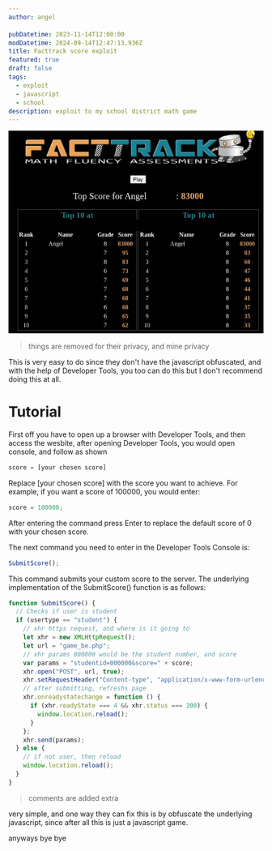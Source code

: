 ```yaml
---
author: angel

pubDatetime: 2023-11-14T12:00:00
modDatetime: 2024-09-14T12:47:13.936Z
title: Facttrack score exploit
featured: true
draft: false
tags:
  - exploit
  - javascript
  - school
description: exploit to my school district math game
---
```


![Proof of Concept](/public/proofofconcept.jpg)

> things are removed for their privacy, and mine privacy

This is very easy to do since they don't have the  javascript obfuscated, and with the help of Developer Tools, you too can do this but I don't recommend doing this at all.

# Tutorial

First off you have to open up a browser with Developer Tools, and then access the wesbite, after opening Developer Tools, you would open console, and follow as shown

```js
score = [your chosen score]
```

Replace [your chosen score] with the score you want to achieve. For example, if you want a score of 100000, you would enter:

```js
score = 100000;
```

After entering the command press Enter to replace the default score of 0 with your chosen score.

The next command you need to enter in the Developer Tools Console is:

```js
SubmitScore();
```

This command submits your custom score to the server. The underlying implementation of the SubmitScore() function is as follows:

```js
function SubmitScore() {
  // Checks if user is student
  if (usertype == "student") {
    // xhr https request, and where is it going to
    let xhr = new XMLHttpRequest();
    let url = "game_be.php";
    // xhr params 000000 would be the student number, and score
    var params = "studentid=000000&score=" + score;
    xhr.open("POST", url, true);
    xhr.setRequestHeader("Content-type", "application/x-www-form-urlencoded");
    // after submitting, refreshs page
    xhr.onreadystatechange = function () {
      if (xhr.readyState === 4 && xhr.status === 200) {
        window.location.reload();
      }
    };
    xhr.send(params);
  } else {
    // if not user, then reload
    window.location.reload();
  }
}
```

> comments are added extra

very simple, and one way they can fix this is by obfuscate the underlying javascript, since after all this is just a javascript game.

anyways bye bye